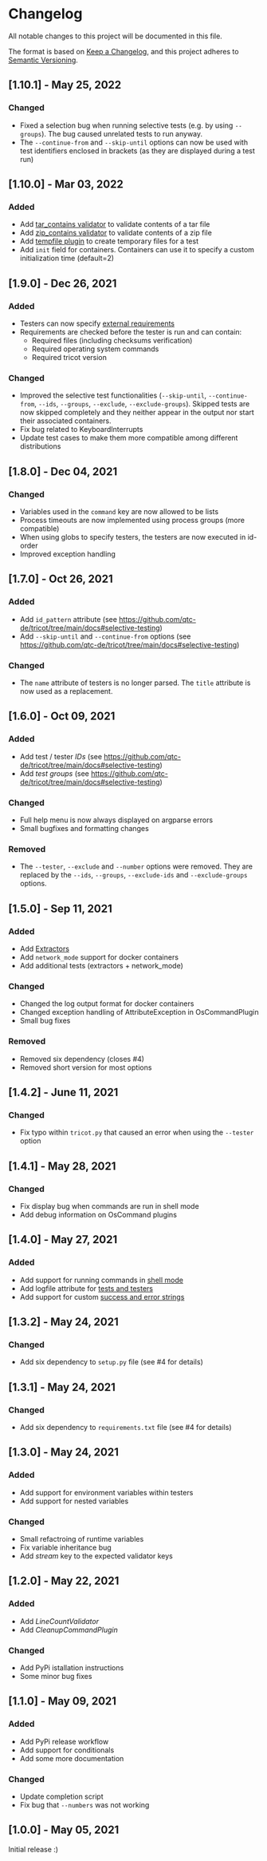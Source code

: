 # Changelog

All notable changes to this project will be documented in this file.

The format is based on [Keep a Changelog](https://keepachangelog.com/en/1.0.0/),
and this project adheres to [Semantic Versioning](https://semver.org/spec/v2.0.0.html).


## [1.10.1] - May 25, 2022

### Changed

* Fixed a selection bug when running selective tests (e.g. by using `--groups`). The bug caused unrelated
  tests to run anyway.
* The `--continue-from` and `--skip-until` options can now be used with test identifiers enclosed in brackets
  (as they are displayed during a test run)


## [1.10.0] - Mar 03, 2022

### Added

* Add [tar_contains validator](/docs/validators/#tarcontainsvalidator) to validate contents of a tar file
* Add [zip_contains validator](/docs/validators/#zipcontainsvalidator) to validate contents of a zip file
* Add [tempfile plugin](/docs/plugins/#tempfileplugin) to create temporary files for a test
* Add `init` field for containers. Containers can use it to specify a custom initialization time (default=2)


## [1.9.0] - Dec 26, 2021

### Added

* Testers can now specify [external requirements](https://github.com/qtc-de/tricot/tree/develop/docs#external-requirements)
* Requirements are checked before the tester is run and can contain:
  * Required files (including checksums verification)
  * Required operating system commands
  * Required tricot version
   
### Changed

* Improved the selective test functionalities (`--skip-until`, `--continue-from`, `--ids`, `--groups`, `--exclude`, `--exclude-groups`).
  Skipped tests are now skipped completely and they neither appear in the output nor start their associated containers.
* Fix bug related to KeyboardInterrupts 
* Update test cases to make them more compatible among different distributions


## [1.8.0] - Dec 04, 2021

### Changed

* Variables used in the ``command`` key are now allowed to be lists
* Process timeouts are now implemented using process groups (more compatible)
* When using globs to specify testers, the testers are now executed in id-order
* Improved exception handling


## [1.7.0] - Oct 26, 2021

### Added

* Add ``id_pattern`` attribute (see https://github.com/qtc-de/tricot/tree/main/docs#selective-testing)
* Add ``--skip-until`` and ``--continue-from`` options (see https://github.com/qtc-de/tricot/tree/main/docs#selective-testing)

### Changed

* The ``name`` attribute of testers is no longer parsed. The ``title`` attribute is now
  used as a replacement.


## [1.6.0] - Oct 09, 2021

### Added

* Add test / tester *IDs* (see https://github.com/qtc-de/tricot/tree/main/docs#selective-testing)
* Add *test groups* (see https://github.com/qtc-de/tricot/tree/main/docs#selective-testing)

### Changed

* Full help menu is now always displayed on argparse errors
* Small bugfixes and formatting changes

### Removed

* The `--tester`, `--exclude` and `--number` options were removed.
  They are replaced by the `--ids`, `--groups`, `--exclude-ids` and
  `--exclude-groups` options.


## [1.5.0] - Sep 11, 2021

### Added

* Add [Extractors](/docs/extractors)
* Add ``network_mode`` support for docker containers
* Add additional tests (extractors + network_mode)

### Changed

* Changed the log output format for docker containers
* Changed exception handling of AttributeException in OsCommandPlugin
* Small bug fixes

### Removed

* Removed six dependency (closes #4)
* Removed short version for most options


## [1.4.2] - June 11, 2021

### Changed

* Fix typo within ``tricot.py`` that caused an error when using the ``--tester`` option


## [1.4.1] - May 28, 2021

### Changed

* Fix display bug when commands are run in shell mode
* Add debug information on OsCommand plugins


## [1.4.0] - May 27, 2021

### Added

* Add support for running commands in [shell mode](/docs/README.md#worth-knowing)
* Add logfile attribute for [tests and testers](/docs/README.md#logging)
* Add support for custom [success and error strings](/docs/README.md##custom-strings)


## [1.3.2] - May 24, 2021

### Changed

* Add six dependency to ``setup.py`` file (see #4 for details)


## [1.3.1] - May 24, 2021

### Changed

* Add six dependency to ``requirements.txt`` file (see #4 for details)


## [1.3.0] - May 24, 2021

### Added

* Add support for environment variables within testers
* Add support for nested variables

### Changed

* Small refactroing of runtime variables
* Fix variable inheritance bug
* Add *stream* key to the expected validator keys


## [1.2.0] - May 22, 2021

### Added

* Add *LineCountValidator*
* Add *CleanupCommandPlugin*

### Changed

* Add PyPi istallation instructions
* Some minor bug fixes


## [1.1.0] - May 09, 2021

### Added

* Add PyPi release workflow
* Add support for conditionals
* Add some more documentation

### Changed

* Update completion script
* Fix bug that ``--numbers`` was not working


## [1.0.0] - May 05, 2021

Initial release :)
